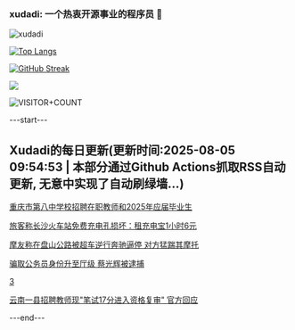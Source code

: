 ### xudadi: 一个热衷开源事业的程序员 👋

![xudadi](https://github-readme-stats-git-masterorgs-github-readme-stats-team.vercel.app/api?username=xudadi)

[![Top Langs](https://github-readme-stats.vercel.app/api/top-langs/?username=xudadi)](https://github.com/anuraghazra/github-readme-stats)

[![GitHub Streak](https://streak-stats.demolab.com?user=xudadi&locale=zh_Hans)](https://git.io/streak-stats)

![](https://raw.githubusercontent.com/xudadi/xudadi/main/assets/github-contribution-grid-snake.svg)

![VISITOR+COUNT](https://komarev.com/ghpvc/?username=xudadi&label=VISITOR+COUNT)


---start---

## Xudadi的每日更新(更新时间:2025-08-05 09:54:53 | 本部分通过Github Actions抓取RSS自动更新, 无意中实现了自动刷绿墙...)

[重庆市第八中学校招聘在职教师和2025年应届毕业生](https://www.gongkaoleida.com/article/2549111)

[旅客称长沙火车站免费充电孔损坏：租充电宝1小时6元](https://m.163.com/news/article/K64Q4DMG05561G0D.html)

[摩友称在盘山公路被超车逆行奔驰逼停 对方猛踹其摩托](https://m.163.com/news/article/K657O9F405561G0D.html)

[骗取公务员身份升至厅级 蔡光辉被逮捕](https://m.163.com/news/article/K64QSB950512D3VJ.html)

[3](https://m.163.com/touch/news/sub/domestic)

[云南一县招聘教师现"笔试17分进入资格复审" 官方回应](https://m.163.com/news/article/K64ML5QK053469M5.html)

---end---

